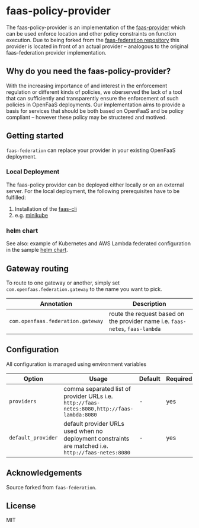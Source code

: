 # faas-policy-provider

The faas-policy-provider is an implementation of the [faas-provider](https://github.com/openfaas/faas-provider) 
which can be used enforce location and other policy constraints on function execution. Due to being forked from the [faas-federation repository](https://github.com/openfaas-incubator/faas-federation) this provider is located in front of an actual provider – analogous to the original faas-federation provider implementation.

## Why do you need the faas-policy-provider?

With the increasing importance of and interest in the enforcement regulation or different kinds of policies, we oberserved the lack of a tool that can sufficiently and transparently ensure the enforcement of such policies in OpenFaaS deployments. Our implementation aims to provide a basis for services that should be both based on OpenFaaS and be policy compliant – however these policy may be structered and motived.

## Getting started

`faas-federation` can replace your provider in your existing OpenFaaS deployment.

### Local Deployment

The faas-policy provider can be deployed either locally or on an external server. For the local deployment, the following prerequisites have to be fulfilled:

1. Installation of the [faas-cli](https://docs.openfaas.com/cli/install/)
1. e.g. [minikube](https://minikube.sigs.k8s.io/docs/start/)

### helm chart

See also: example of Kubernetes and AWS Lambda federated configuration in the sample [helm chart](chart/of-federation).

## Gateway routing

To route to one gateway or another, simply set `com.openfaas.federation.gateway` to the name you want to pick.

| Annotation | Description |
| ----|----|
| `com.openfaas.federation.gateway` | route the request based on the provider name i.e. `faas-netes`, `faas-lambda` |

## Configuration

All configuration is managed using environment variables

| Option                            | Usage      | Default                  | Required |
|-----------------------------------|------------|--------------------------|----------|
| `providers`           | comma separated list of provider URLs i.e. `http://faas-netes:8080,http://faas-lambda:8080` | - |   yes    |
| `default_provider`    | default provider URLs used when no deployment constraints are matched i.e. `http://faas-netes:8080` | - |   yes    |

## Acknowledgements

Source forked from `faas-federation`.

## License

MIT
